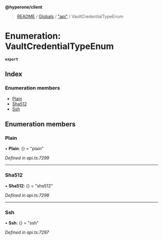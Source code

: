 **@hyperone/client**

> [README](../README.md) / [Globals](../globals.md) / ["api"](../modules/_api_.md) / VaultCredentialTypeEnum

# Enumeration: VaultCredentialTypeEnum

**`export`** 

## Index

### Enumeration members

* [Plain](_api_.vaultcredentialtypeenum.md#plain)
* [Sha512](_api_.vaultcredentialtypeenum.md#sha512)
* [Ssh](_api_.vaultcredentialtypeenum.md#ssh)

## Enumeration members

### Plain

•  **Plain**: {} = "plain"

*Defined in api.ts:7299*

___

### Sha512

•  **Sha512**: {} = "sha512"

*Defined in api.ts:7298*

___

### Ssh

•  **Ssh**: {} = "ssh"

*Defined in api.ts:7297*

